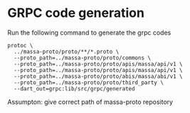 # GRPC code generation

Run the following command to generate the grpc codes
```
protoc \
  ../massa-proto/proto/**/*.proto \
  --proto_path=../massa-proto/proto/commons \
  --proto_path=../massa-proto/proto/apis/massa/api/v1 \
  --proto_path=../massa-proto/proto/apis/massa/api/v1 \
  --proto_path=../massa-proto/proto/abis/massa/abi/v1 \
  --proto_path=../massa-proto/proto/third_party \
  --dart_out=grpc:lib/src/grpc/generated
```
Assumpton: give correct path of massa-proto repository



